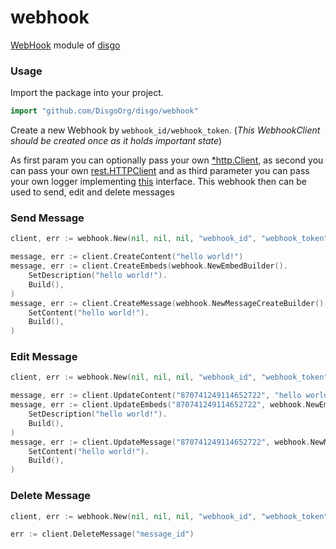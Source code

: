 # webhook

[WebHook](https://discord.com/developers/docs/resources/webhook) module of [disgo](https://github.com/DisgoOrg/disgo)

### Usage

Import the package into your project.

```go
import "github.com/DisgoOrg/disgo/webhook"
```

Create a new Webhook by `webhook_id/webhook_token`. (*This WebhookClient should be created once as it holds important state*)

As first param you can optionally pass your own [*http.Client](https://pkg.go.dev/net/http#Client), 
as second you can pass your own [rest.HTTPClient](https://pkg.go.dev/github.com/DisgoOrg/disgo/rest#HTTPClient) 
and as third parameter you can pass your own logger implementing [this](https://github.com/DisgoOrg/log/blob/master/logger.go) interface.
This webhook then can be used to send, edit and delete messages

### Send Message
```go
client, err := webhook.New(nil, nil, nil, "webhook_id", "webhook_token")

message, err := client.CreateContent("hello world!")
message, err := client.CreateEmbeds(webhook.NewEmbedBuilder().
	SetDescription("hello world!").
	Build(),
)
message, err := client.CreateMessage(webhook.NewMessageCreateBuilder().
	SetContent("hello world!").
	Build(),
)
```

### Edit Message
```go
client, err := webhook.New(nil, nil, nil, "webhook_id", "webhook_token")

message, err := client.UpdateContent("870741249114652722", "hello world!")
message, err := client.UpdateEmbeds("870741249114652722", webhook.NewEmbedBuilder().
	SetDescription("hello world!").
	Build(),
)
message, err := client.UpdateMessage("870741249114652722", webhook.NewMessageUpdateBuilder().
	SetContent("hello world!").
	Build(), 
)
```

### Delete Message
```go
client, err := webhook.New(nil, nil, nil, "webhook_id", "webhook_token")

err := client.DeleteMessage("message_id")
```